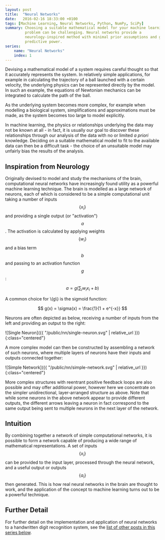 ```yaml
---
layout: post
title:  "Neural Networks"
date:   2016-02-16 18:33:00 +0100
tags: [Machine Learning, Neural Networks, Python, NumPy, SciPy]
summary: Choosing a suitable mathematical model for your machine learning
         problem can be challenging. Neural networks provide a
         neurology-inspired method with minimal prior assumptions and great
         predictive power.
series:
    name: "Neural Networks"
    index: 1
---
```


Devising a mathematical model of a system requires careful thought so that it
accurately represents the system. In relatively simple applications, for
example in calculating the trajectory of a ball launched with a certain
velocity, the underlying physics can be represented directly by the model. In
such an example, the equations of Newtonian mechanics can be integrated to
calculate the path of the ball.

As the underlying system becomes more complex, for example when modelling a
biological system, simplifications and approximations must be made, as the
system becomes too large to model explicitly.

In machine learning, the physics or relationships underlying the data may not
be known at all - in fact, it is usually our goal to discover these
relationships through our analysis of the data with no or limited _a priori_
knowledge. Deciding on a suitable mathematical model to fit to the available
data can then be a difficult task - the choice of an unsuitable model may
unfairly bias the results of the analysis.

## Inspiration from Neurology

Originally devised to model and study the mechanisms of the brain,
computational neural networks have increasingly found utility as a powerful
machine learning technique. The brain is modelled as a large network of
neurons, each of which is considered to be a simple computational unit taking
a number of inputs $$\{x_i\}$$ and providing a single output (or "activation")
$$a$$. The activation is calculated by applying weights $$\{w_i\}$$ and a bias
term $$b$$ and passing to an activation function $$g$$:

$$ a = g \left( \sum_i w_i x_i + b \right) $$

A common choice for \\(g\\) is the sigmoid function:

$$ g(x) = \sigma(x) = \frac{1}{1 + e^{-x}} $$

Neurons are often depicted as below, receiving a number of inputs from the left
and providing an output to the right:

![Single Neuron]({{ "/public/nn/single-neuron.svg" | relative_url }}){:class="centered"}

A more complex model can then be constructed by assembling a network of such
neurons, where multiple layers of neurons have their inputs and outputs
connected together:

![Simple Network]({{ "/public/nn/simple-network.svg" | relative_url }}){:class="centered"}

More complex structures with reentrant positive feedback loops are also
possible and may offer additional power, however here we concentrate on the
simpler unidirectional, layer-arranged structure as above. Note that while some
neurons in the above network appear to provide different outputs, the different
arrows leaving a neuron in fact correspond to the same output being sent to
multiple neurons in the next layer of the network.

## Intuition

By combining together a network of simple computational networks, it is
possible to form a network capable of producing a wide range of mathematical
representations. A set of inputs $$\{x_i\}$$ can be provided to the input
layer, processed through the neural network, and a useful output or outputs
$$\{a_i\}$$ then generated. This is how real neural networks in the brain are
thought to work, and the application of the concept to machine learning turns
out to be a powerful technique.

## Further Detail

For further detail on the implementation and application of neural networks to
a handwritten digit recognition system, see the [list of other posts in this
series below](#series-posts).
